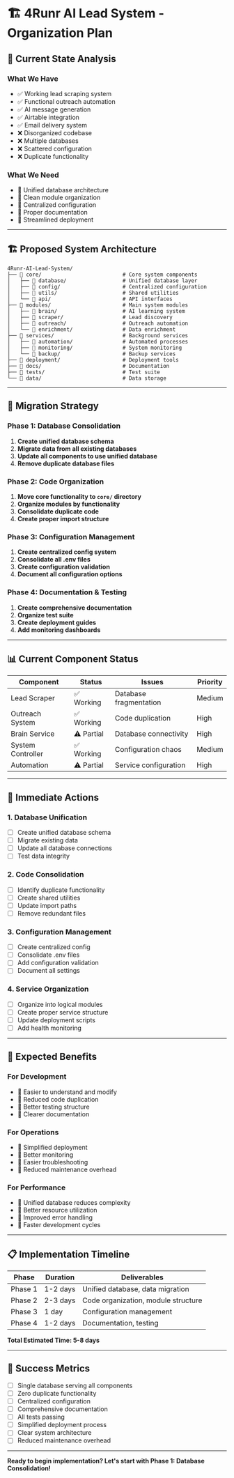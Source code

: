 # 🏗️ 4Runr AI Lead System - Organization Plan

## 🎯 **Current State Analysis**

### **What We Have**
- ✅ Working lead scraping system
- ✅ Functional outreach automation
- ✅ AI message generation
- ✅ Airtable integration
- ✅ Email delivery system
- ❌ Disorganized codebase
- ❌ Multiple databases
- ❌ Scattered configuration
- ❌ Duplicate functionality

### **What We Need**
- 🎯 Unified database architecture
- 🎯 Clean module organization
- 🎯 Centralized configuration
- 🎯 Proper documentation
- 🎯 Streamlined deployment

---

## 🏗️ **Proposed System Architecture**

```
4Runr-AI-Lead-System/
├── 📁 core/                          # Core system components
│   ├── 📁 database/                  # Unified database layer
│   ├── 📁 config/                    # Centralized configuration
│   ├── 📁 utils/                     # Shared utilities
│   └── 📁 api/                       # API interfaces
├── 📁 modules/                       # Main system modules
│   ├── 📁 brain/                     # AI learning system
│   ├── 📁 scraper/                   # Lead discovery
│   ├── 📁 outreach/                  # Outreach automation
│   └── 📁 enrichment/                # Data enrichment
├── 📁 services/                      # Background services
│   ├── 📁 automation/                # Automated processes
│   ├── 📁 monitoring/                # System monitoring
│   └── 📁 backup/                    # Backup services
├── 📁 deployment/                    # Deployment tools
├── 📁 docs/                          # Documentation
├── 📁 tests/                         # Test suite
└── 📁 data/                          # Data storage
```

---

## 🔄 **Migration Strategy**

### **Phase 1: Database Consolidation**
1. **Create unified database schema**
2. **Migrate data from all existing databases**
3. **Update all components to use unified database**
4. **Remove duplicate database files**

### **Phase 2: Code Organization**
1. **Move core functionality to `core/` directory**
2. **Organize modules by functionality**
3. **Consolidate duplicate code**
4. **Create proper import structure**

### **Phase 3: Configuration Management**
1. **Create centralized config system**
2. **Consolidate all .env files**
3. **Create configuration validation**
4. **Document all configuration options**

### **Phase 4: Documentation & Testing**
1. **Create comprehensive documentation**
2. **Organize test suite**
3. **Create deployment guides**
4. **Add monitoring dashboards**

---

## 📊 **Current Component Status**

| Component | Status | Issues | Priority |
|-----------|--------|--------|----------|
| Lead Scraper | ✅ Working | Database fragmentation | Medium |
| Outreach System | ✅ Working | Code duplication | High |
| Brain Service | ⚠️ Partial | Database connectivity | High |
| System Controller | ✅ Working | Configuration chaos | Medium |
| Automation | ⚠️ Partial | Service configuration | High |

---

## 🎯 **Immediate Actions**

### **1. Database Unification**
- [ ] Create unified database schema
- [ ] Migrate existing data
- [ ] Update all database connections
- [ ] Test data integrity

### **2. Code Consolidation**
- [ ] Identify duplicate functionality
- [ ] Create shared utilities
- [ ] Update import paths
- [ ] Remove redundant files

### **3. Configuration Management**
- [ ] Create centralized config
- [ ] Consolidate .env files
- [ ] Add configuration validation
- [ ] Document all settings

### **4. Service Organization**
- [ ] Organize into logical modules
- [ ] Create proper service structure
- [ ] Update deployment scripts
- [ ] Add health monitoring

---

## 🚀 **Expected Benefits**

### **For Development**
- 🎯 Easier to understand and modify
- 🎯 Reduced code duplication
- 🎯 Better testing structure
- 🎯 Clearer documentation

### **For Operations**
- 🎯 Simplified deployment
- 🎯 Better monitoring
- 🎯 Easier troubleshooting
- 🎯 Reduced maintenance overhead

### **For Performance**
- 🎯 Unified database reduces complexity
- 🎯 Better resource utilization
- 🎯 Improved error handling
- 🎯 Faster development cycles

---

## 📋 **Implementation Timeline**

| Phase | Duration | Deliverables |
|-------|----------|--------------|
| Phase 1 | 1-2 days | Unified database, data migration |
| Phase 2 | 2-3 days | Code organization, module structure |
| Phase 3 | 1 day | Configuration management |
| Phase 4 | 1-2 days | Documentation, testing |

**Total Estimated Time: 5-8 days**

---

## 🎯 **Success Metrics**

- [ ] Single database serving all components
- [ ] Zero duplicate functionality
- [ ] Centralized configuration
- [ ] Comprehensive documentation
- [ ] All tests passing
- [ ] Simplified deployment process
- [ ] Clear system architecture
- [ ] Reduced maintenance overhead

---

**Ready to begin implementation? Let's start with Phase 1: Database Consolidation!**
